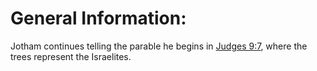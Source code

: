 # General Information:

Jotham continues telling the parable he begins in [Judges 9:7](../09/07.md), where the trees represent the Israelites.